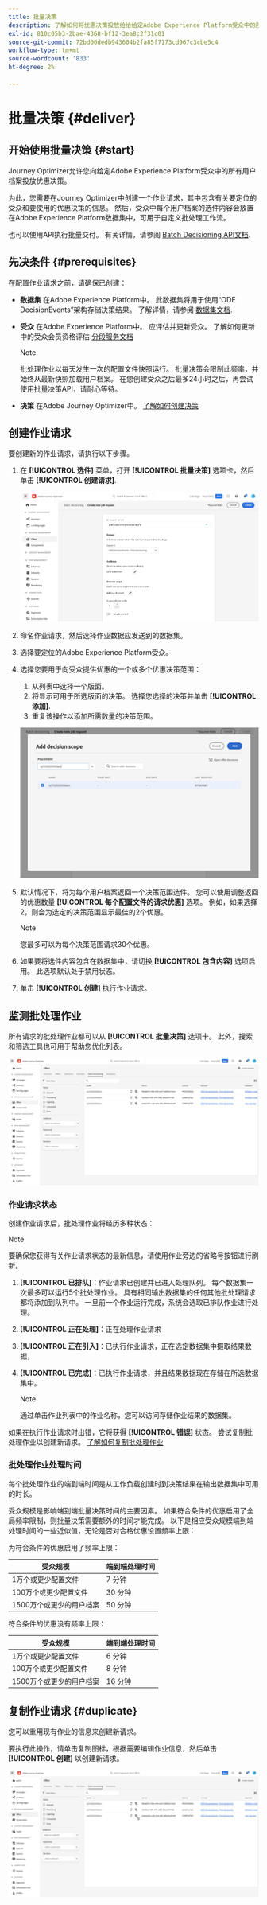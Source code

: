 ```yaml
---
title: 批量决策
description: 了解如何将优惠决策投放给给给定Adobe Experience Platform受众中的所有用户档案。
exl-id: 810c05b3-2bae-4368-bf12-3ea8c2f31c01
source-git-commit: 72bd00dedb943604b2fa85f7173cd967c3cbe5c4
workflow-type: tm+mt
source-wordcount: '833'
ht-degree: 2%

---
```


# 批量决策 {#deliver}

## 开始使用批量决策 {#start}

Journey Optimizer允许您向给定Adobe Experience Platform受众中的所有用户档案投放优惠决策。

为此，您需要在Journey Optimizer中创建一个作业请求，其中包含有关要定位的受众和要使用的优惠决策的信息。 然后，受众中每个用户档案的选件内容会放置在Adobe Experience Platform数据集中，可用于自定义批处理工作流。

也可以使用API执行批量交付。 有关详情，请参阅 [Batch Decisioning API文档](api-reference/offer-delivery-api/batch-decisioning-api.md).

## 先决条件 {#prerequisites}

在配置作业请求之前，请确保已创建：

* **数据集** 在Adobe Experience Platform中。 此数据集将用于使用“ODE DecisionEvents”架构存储决策结果。 了解详情，请参阅 [数据集文档](https://experienceleague.adobe.com/docs/experience-platform/catalog/datasets/overview.html?lang=zh-Hans).

* **受众** 在Adobe Experience Platform中。 应评估并更新受众。 了解如何更新中的受众会员资格评估 [分段服务文档](http://www.adobe.com/go/segmentation-overview-en)

  >[!NOTE]
  >
  >批处理作业以每天发生一次的配置文件快照运行。 批量决策会限制此频率，并始终从最新快照加载用户档案。 在您创建受众之后最多24小时之后，再尝试使用批量决策API，请耐心等待。

* **决策** 在Adobe Journey Optimizer中。 [了解如何创建决策](offer-activities/create-offer-activities.md)

<!-- in API doc, remove these info and add ref here-->

## 创建作业请求

要创建新的作业请求，请执行以下步骤。

1. 在 **[!UICONTROL 选件]** 菜单，打开 **[!UICONTROL 批量决策]** 选项卡，然后单击 **[!UICONTROL 创建请求]**.

   ![](assets/batch-create.png)

1. 命名作业请求，然后选择作业数据应发送到的数据集。

1. 选择要定位的Adobe Experience Platform受众。

1. 选择您要用于向受众提供优惠的一个或多个优惠决策范围：
   1. 从列表中选择一个版面。
   1. 将显示可用于所选版面的决策。 选择您选择的决策并单击 **[!UICONTROL 添加]**.
   1. 重复该操作以添加所需数量的决策范围。

   ![](assets/batch-decision.png)

1. 默认情况下，将为每个用户档案返回一个决策范围选件。 您可以使用调整返回的优惠数量 **[!UICONTROL 每个配置文件的请求优惠]** 选项。 例如，如果选择2，则会为选定的决策范围显示最佳的2个优惠。

   >[!NOTE]
   >
   >您最多可以为每个决策范围请求30个优惠。

1. 如果要将选件内容包含在数据集中，请切换 **[!UICONTROL 包含内容]** 选项启用。 此选项默认处于禁用状态。

1. 单击 **[!UICONTROL 创建]** 执行作业请求。

## 监测批处理作业

所有请求的批处理作业都可以从 **[!UICONTROL 批量决策]** 选项卡。 此外，搜索和筛选工具也可用于帮助您优化列表。

![](assets/batch-list.png)

### 作业请求状态

创建作业请求后，批处理作业将经历多种状态：

>[!NOTE]
>
>要确保您获得有关作业请求状态的最新信息，请使用作业旁边的省略号按钮进行刷新。

1. **[!UICONTROL 已排队]**：作业请求已创建并已进入处理队列。 每个数据集一次最多可以运行5个批处理作业。 具有相同输出数据集的任何其他批处理请求都将添加到队列中。 一旦前一个作业运行完成，系统会选取已排队作业进行处理。
1. **[!UICONTROL 正在处理]**：正在处理作业请求
1. **[!UICONTROL 正在引入]**：已执行作业请求，正在选定数据集中摄取结果数据，
1. **[!UICONTROL 已完成]**：已执行作业请求，并且结果数据现在存储在所选数据集中。

   >[!NOTE]
   >
   >通过单击作业列表中的作业名称，您可以访问存储作业结果的数据集。

如果在执行作业请求时出错，它将获得 **[!UICONTROL 错误]** 状态。 尝试复制批处理作业以创建新请求。 [了解如何复制批处理作业](#duplicate)

### 批处理作业处理时间

每个批处理作业的端到端时间是从工作负载创建时到决策结果在输出数据集中可用的时长。

受众规模是影响端到端批量决策时间的主要因素。 如果符合条件的优惠启用了全局频率限制，则批量决策需要额外的时间才能完成。 以下是相应受众规模端到端处理时间的一些近似值，无论是否对合格优惠设置频率上限：

为符合条件的优惠启用了频率上限：

| 受众规模 | 端到端处理时间 |
|--------------|----------------------------|
| 1万个或更少配置文件 | 7 分钟 |
| 100万个或更少配置文件 | 30 分钟 |
| 1500万个或更少的用户档案 | 50 分钟 |

符合条件的优惠没有频率上限：

| 受众规模 | 端到端处理时间 |
|--------------|----------------------------|
| 1万个或更少配置文件 | 6 分钟 |
| 100万个或更少配置文件 | 8 分钟 |
| 1500万个或更少的用户档案 | 16 分钟 |

## 复制作业请求 {#duplicate}

您可以重用现有作业的信息来创建新请求。

要执行此操作，请单击复制图标，根据需要编辑作业信息，然后单击 **[!UICONTROL 创建]** 以创建新请求。

![](assets/batch-duplicate.png)
